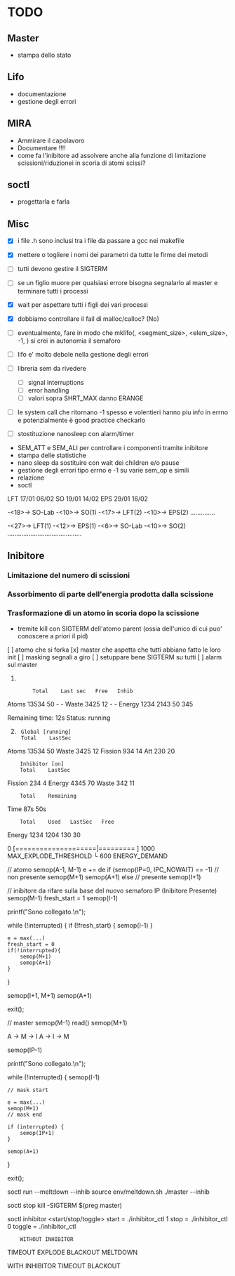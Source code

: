 # TODO

## Master
- stampa dello stato

## Lifo
- documentazione
- gestione degli errori

## MIRA
- Ammirare il capolavoro
- Documentare !!!!
- come fa l'inibitore ad assolvere anche alla funzione di limitazione scissioni/riduzionei in scoria di atomi scissi?

## soctl
- progettarla e farla

## Misc
- [x] i file .h sono inclusi tra i file da passare a gcc nei makefile
- [x] mettere o togliere i nomi dei parametri da tutte le firme dei metodi
- [ ] tutti devono gestire il SIGTERM
- [ ] se un figlio muore per qualsiasi errore bisogna segnalarlo al master e terminare tutti i processi
- [x] wait per aspettare tutti i figli dei vari processi
- [x] dobbiamo controllare il fail di malloc/calloc? (No)
- [ ] eventualmente, fare in modo che mklifo(<lifo>, <segment_size>, <elem_size>, -1, <ignored>) si crei in autonomia il semaforo
- [ ] lifo e' molto debole nella gestione degli errori
- [ ] libreria sem da rivedere
  - [ ] signal interruptions
  - [ ] error handling
  - [ ] valori sopra SHRT_MAX danno ERANGE
- [ ] le system call che ritornano -1 spesso e volentieri hanno piu info in errno e potenzialmente è good practice checkarlo
- [ ] stostituzione nanosleep con alarm/timer


- SEM_ATT e SEM_ALI per controllare i componenti tramite inibitore
- stampa delle statistiche
- nano sleep da sostituire con wait dei children e/o pause
- gestione degli errori tipo errno e -1 su varie sem_op e simili
- relazione
- soctl


LFT     17/01   06/02
SO      19/01   14/02
EPS     29/01   16/02

-<18>-> SO-Lab -<10>-> SO(1) -<17>-> LFT(2) -<10>-> EPS(2)
                                            ..............

-<27>-> LFT(1) -<12>-> EPS(1) -<6>-> SO-Lab -<10>-> SO(2)
               ..........................................


## Inibitore

### Limitazione del numero di scissioni

### Assorbimento di parte dell'energia prodotta dalla scissione

### Trasformazione di un atomo in scoria dopo la scissione
- tremite kill con SIGTERM dell'atomo parent (ossia dell'unico di cui puo' conoscere a priori il pid)



[ ] atomo che si forka
[x] master che aspetta che tutti abbiano fatto le loro init
[ ] masking segnali a giro
[ ] setuppare bene SIGTERM su tutti
[ ] alarm sul master





1)

            Total    Last sec   Free   Inhib
Atoms       13534    50         -      -
Waste       3425     12         -      -
Energy      1234     2143       50     345

Remaining time: 12s
Status: running






2)
        Global [running]
        Total    LastSec
Atoms   13534    50
Waste   3425     12
Fission 934      14
Att     230      20

        Inhibitor [on]
        Total    LastSec
Fission 234      4
Energy  4345     70
Waste   342      11

        Total    Remaining
Time    87s      50s

        Total    Used   LastSec   Free
Energy  1234     1204   130       30











0 [====================|=========       ] 1000  MAX_EXPLODE_THRESHOLD
└ 600                       ENERGY_DEMAND






// atomo
semop(A-1, M-1)
    e += de
if (semop(IP=0, IPC_NOWAIT) == -1)
    // non presente
    semop(M+1)
    semop(A+1)
else
    // presente
    semop(I+1)


// inibitore da rifare sulla base del nuovo semaforo IP (Inibitore Presente)
semop(M-1)
    fresh_start = 1
    semop(I-1)

printf("Sono collegato.\n");

while (!interrupted) {
    if (!fresh_start) {
        semop(I-1)
    }
    
    e = max(...)
    fresh_start = 0
    if(!interrupted){
        semop(M+1)
        semop(A+1)
    }
}

semop(I+1, M+1)
semop(A+1)

exit();


// master
semop(M-1)
    read()
semop(M+1)


A -> M -> I
A -> I -> M







semop(IP-1)

printf("Sono collegato.\n");

while (!interrupted) {
    semop(I-1)

    // mask start

    e = max(...)
    semop(M+1)
    // mask end

    if (interrupted) {
        semop(IP+1)
    }

    semop(A+1)
}

exit();


soctl run --meltdown --inhib
    source env/meltdown.sh
    ./master --inhib

soctl stop
    kill -SIGTERM $(preg master)

soctl inhibitor <start/stop/toggle>
    start  = ./inhibitor_ctl 1
    stop   = ./inhibitor_ctl 0
    toggle = ./inhibitor_ctl



        WITHOUT INHIBITOR
TIMEOUT EXPLODE BLACKOUT MELTDOWN


 WITH INHIBITOR
TIMEOUT BLACKOUT
